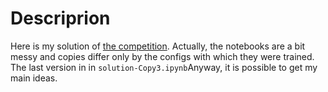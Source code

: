 # Descriprion  
Here is my solution of [the competition](https://www.kaggle.com/competitions/vk-made-sports-image-classification/overview). 
Actually, the notebooks are a bit messy and copies differ only by the configs with which they were trained. The last version in in ```solution-Copy3.ipynb```Anyway, it is possible to get my main ideas.
